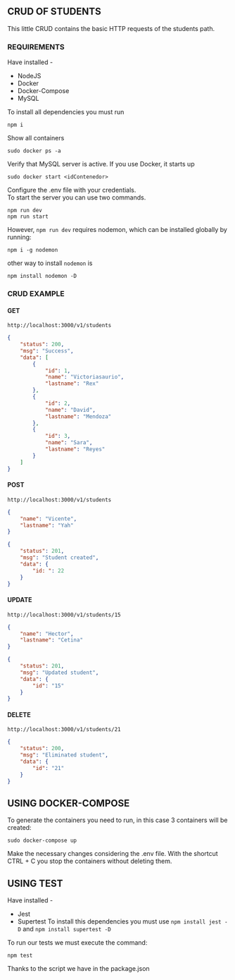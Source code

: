 ## CRUD OF STUDENTS
This little CRUD contains the basic HTTP requests of the students path. <br>
### REQUIREMENTS
Have installed -
- NodeJS
- Docker
- Docker-Compose
- MySQL 

To install all dependencies you must run
```
npm i
```
Show all containers
```
sudo docker ps -a
```
Verify that MySQL server is active. If you use Docker, it starts up
```
sudo docker start <idContenedor>
```
Configure the .env file with your credentials. <br>
To start the server you can use two commands.
```
npm run dev
npm run start
```
However,  `npm run dev`  requires nodemon, which can be installed globally by running:
```
npm i -g nodemon
```
other way to install `nodemon` is 
```
npm install nodemon -D
```
### CRUD EXAMPLE 
#### GET
```
http://localhost:3000/v1/students
```
```json
{
    "status": 200,
    "msg": "Success",
    "data": [
        {
            "id": 1,
            "name": "Victoriasaurio",
            "lastname": "Rex"
        },
        {
            "id": 2,
            "name": "David",
            "lastname": "Mendoza"
        },
        {
            "id": 3,
            "name": "Sara",
            "lastname": "Reyes"
        }
    ]
}
```
#### POST
```
http://localhost:3000/v1/students
```
```json
{
    "name": "Vicente",
    "lastname": "Yah"
}
```
```json
{
    "status": 201,
    "msg": "Student created",
    "data": {
        "id: ": 22
    }
}
```
#### UPDATE

```
http://localhost:3000/v1/students/15
```
```json
{
    "name": "Hector",
    "lastname": "Cetina"
}
```
```json
{
    "status": 201,
    "msg": "Updated student",
    "data": {
        "id": "15"
    }
}
```

#### DELETE
```
http://localhost:3000/v1/students/21
```
```json
{
    "status": 200,
    "msg": "Eliminated student",
    "data": {
        "id": "21"
    }
}
```

## USING DOCKER-COMPOSE
To generate the containers you need to run, in this case 3 containers will be created:
```
sudo docker-compose up
```
Make the necessary changes considering the .env file. With the shortcut CTRL + C you stop the containers without deleting them.

## USING TEST
Have installed - <br>
- Jest
- Supertest
To install this dependencies you must use `npm install jest -D` and `npm install supertest -D`

To run our tests we must execute the command:
```
npm test
```
Thanks to the script we have in the package.json